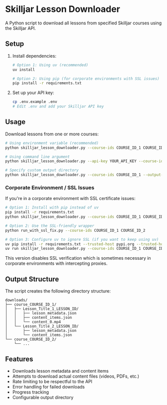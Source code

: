 # Skilljar Lesson Downloader

A Python script to download all lessons from specified Skilljar courses using the Skilljar API.

## Setup

1. Install dependencies:
   ```bash
   # Option 1: Using uv (recommended)
   uv install
   
   # Option 2: Using pip (for corporate environments with SSL issues)
   pip install -r requirements.txt
   ```

2. Set up your API key:
   ```bash
   cp .env.example .env
   # Edit .env and add your Skilljar API key
   ```

## Usage

Download lessons from one or more courses:

```bash
# Using environment variable (recommended)
python skilljar_lesson_downloader.py --course-ids COURSE_ID_1 COURSE_ID_2

# Using command line argument
python skilljar_lesson_downloader.py --api-key YOUR_API_KEY --course-ids COURSE_ID_1 COURSE_ID_2

# Specify custom output directory
python skilljar_lesson_downloader.py --course-ids COURSE_ID_1 --output-dir my_downloads
```

### Corporate Environment / SSL Issues

If you're in a corporate environment with SSL certificate issues:

```bash
# Option 1: Install with pip instead of uv
pip install -r requirements.txt
python skilljar_lesson_downloader.py --course-ids COURSE_ID_1 COURSE_ID_2

# Option 2: Use the SSL-friendly wrapper
python run_with_ssl_fix.py --course-ids COURSE_ID_1 COURSE_ID_2

# Option 3: Configure uv to ignore SSL (if you want to keep using uv)
uv pip install -r requirements.txt --trusted-host pypi.org --trusted-host pypi.python.org
uv run skilljar_lesson_downloader.py --course-ids COURSE_ID_1 COURSE_ID_2
```

This version disables SSL verification which is sometimes necessary in corporate environments with intercepting proxies.

## Output Structure

The script creates the following directory structure:

```
downloads/
├── course_COURSE_ID_1/
│   ├── Lesson_Title_1_LESSON_ID/
│   │   ├── lesson_metadata.json
│   │   ├── content_items.json
│   │   └── content_0.mp4
│   └── Lesson_Title_2_LESSON_ID/
│       ├── lesson_metadata.json
│       └── content_items.json
└── course_COURSE_ID_2/
    └── ...
```

## Features

- Downloads lesson metadata and content items
- Attempts to download actual content files (videos, PDFs, etc.)
- Rate limiting to be respectful to the API
- Error handling for failed downloads
- Progress tracking
- Configurable output directory